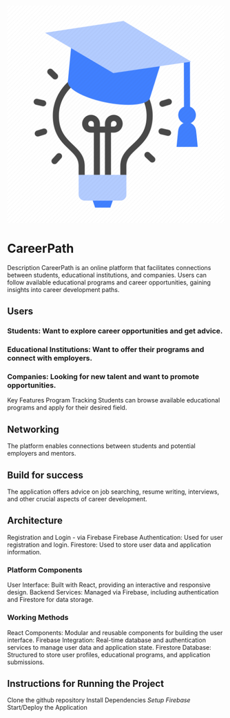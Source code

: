 ![Homepage Screenshot](src/assets/img/icon.png)
# CareerPath
Description
CareerPath is an online platform that facilitates connections between students, educational institutions, and companies. Users can follow available educational programs and career opportunities, gaining insights into career development paths.

## Users
### Students: Want to explore career opportunities and get advice.
### Educational Institutions: Want to offer their programs and connect with employers.
### Companies: Looking for new talent and want to promote opportunities.
Key Features
Program Tracking
Students can browse available educational programs and apply for their desired field.

## Networking
The platform enables connections between students and potential employers and mentors.

## Build for success
The application offers advice on job searching, resume writing, interviews, and other crucial aspects of career development.

## Architecture
Registration and Login - via Firebase
Firebase Authentication: Used for user registration and login.
Firestore: Used to store user data and application information.
### Platform Components
User Interface: Built with React, providing an interactive and responsive design.
Backend Services: Managed via Firebase, including authentication and Firestore for data storage.
### Working Methods
React Components: Modular and reusable components for building the user interface.
Firebase Integration: Real-time database and authentication services to manage user data and application state.
Firestore Database: Structured to store user profiles, educational programs, and application submissions.

## Instructions for Running the Project
Clone the github repository 
Install Dependencies
*Setup Firebase*
Start/Deploy the Application

